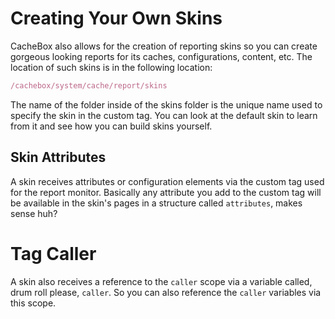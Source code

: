 # Creating Your Own Skins

CacheBox also allows for the creation of reporting skins so you can create gorgeous looking reports for its caches, configurations, content, etc. The location of such skins is in the following location:

```javascript
/cachebox/system/cache/report/skins
```

The name of the folder inside of the skins folder is the unique name used to specify the skin in the custom tag. You can look at the default skin to learn from it and see how you can build skins yourself.

## Skin Attributes

A skin receives attributes or configuration elements via the custom tag used for the report monitor. Basically any attribute you add to the custom tag will be available in the skin's pages in a structure called `attributes`, makes sense huh?

# Tag Caller

A skin also receives a reference to the `caller` scope via a variable called, drum roll please, `caller`. So you can also reference the `caller` variables via this scope.
